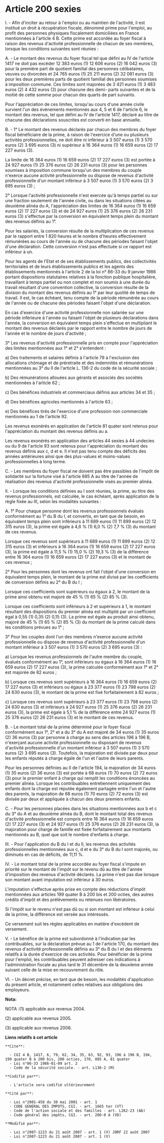 # Article 200 sexies

I. - Afin d'inciter au retour à l'emploi ou au maintien de l'activité, il est institué un droit à récupération fiscale,
dénommé prime pour l'emploi, au profit des personnes physiques fiscalement domiciliées en France mentionnées à l'article 4 B.
Cette prime est accordée au foyer fiscal à raison des revenus d'activité professionnelle de chacun de ses membres, lorsque
les conditions suivantes sont réunies :

A. - Le montant des revenus du foyer fiscal tel que défini au IV de l'article 1417 ne doit pas excéder 12 383 euros (1) 12
606 euros (2) 16 042 euros (3) pour la première part de quotient familial des personnes célibataires, veuves ou divorcées et
24 765 euros (1) 25 211 euros (2) 32 081 euros (3) pour les deux premières parts de quotient familial des personnes soumises
à imposition commune. Ces limites sont majorées de 3 421 euros (1) 3 483 euros (2) 4 432 euros (3) pour chacune des demi-
parts suivantes et de la moitié de cette somme pour chacun des quarts de part suivants.

Pour l'appréciation de ces limites, lorsqu'au cours d'une année civile survient l'un des événements mentionnés aux 4, 5 et 6
de l'article 6, le montant des revenus, tel que défini au IV de l'article 1417, déclaré au titre de chacune des déclarations
souscrites est converti en base annuelle.

B. - 1° Le montant des revenus déclarés par chacun des membres du foyer fiscal bénéficiaire de la prime, à raison de
l'exercice d'une ou plusieurs activités professionnelles, ne doit être ni inférieur à 3 507 euros (1) 3 570 euros (2) 3 695
euros (3) ni supérieur à 16 364 euros (1) 16 659 euros (2) 17 227 euros (3).

La limite de 16 364 euros (1) 16 659 euros (2) 17 227 euros (3) est portée à 24 927 euros (1) 25 376 euros (2) 26 231 euros
(3) pour les personnes soumises à imposition commune lorsqu'un des membres du couple n'exerce aucune activité professionnelle
ou dispose de revenus d'activité professionnelle d'un montant inférieur à 3 507 euros (1) 3 570 euros (2) 3 695 euros (3) ;

2° Lorsque l'activité professionnelle n'est exercée qu'à temps partiel ou sur une fraction seulement de l'année civile, ou
dans les situations citées au deuxième alinéa du A, l'appréciation des limites de 16 364 euros (1) 16 659 euros (2) 17 227
euros (3) et de 24 927 euros (1) 25 376 euros (2) 26 231 euros (3) s'effectue par la conversion en équivalent temps plein du
montant des revenus définis au 1°.

Pour les salariés, la conversion résulte de la multiplication de ces revenus par le rapport entre 1 820 heures et le nombre
d'heures effectivement rémunérées au cours de l'année ou de chacune des périodes faisant l'objet d'une déclaration. Cette
conversion n'est pas effectuée si ce rapport est inférieur à un.

Pour les agents de l'Etat et de ses établissements publics, des collectivités territoriales et de leurs établissements
publics et les agents des établissements mentionnés à l'article 2 de la loi n° 86-33 du 9 janvier 1986 portant dispositions
statutaires relatives à la fonction publique hospitalière, travaillant à temps partiel ou non complet et non soumis à une
durée du travail résultant d'une convention collective, la conversion résulte de la division du montant des revenus définis
au 1° par leur quotité de temps de travail. Il est, le cas échéant, tenu compte de la période rémunérée au cours de l'année
ou de chacune des périodes faisant l'objet d'une déclaration.

En cas d'exercice d'une activité professionnelle non salariée sur une période inférieure à l'année ou faisant l'objet de
plusieurs déclarations dans l'année, la conversion en équivalent temps plein s'effectue en multipliant le montant des revenus
déclarés par le rapport entre le nombre de jours de l'année et le nombre de jours d'activité ;

3° Les revenus d'activité professionnelle pris en compte pour l'appréciation des limites mentionnées aux 1° et 2°
s'entendent :

a) Des traitements et salaires définis à l'article 79 à l'exclusion des allocations chômage et de préretraite et des
indemnités et rémunérations mentionnées au 3° du II de l'article L. 136-2 du code de la sécurité sociale ;

b) Des rémunérations allouées aux gérants et associés des sociétés mentionnées à l'article 62 ;

c) Des bénéfices industriels et commerciaux définis aux articles 34 et 35 ;

d) Des bénéfices agricoles mentionnés à l'article 63 ;

e) Des bénéfices tirés de l'exercice d'une profession non commerciale mentionnés au 1 de l'article 92.

Les revenus exonérés en application de l'article 81 quater sont retenus pour l'appréciation du montant des revenus définis au
a.

Les revenus exonérés en application des articles 44 sexies à 44 undecies ou du 9 de l'article 93 sont retenus pour
l'appréciation du montant des revenus définis aux c, d et e. Il n'est pas tenu compte des déficits des années antérieures
ainsi que des plus-values et moins-values professionnelles à long terme.

C. - Les membres du foyer fiscal ne doivent pas être passibles de l'impôt de solidarité sur la fortune visé à l'article 885 A
au titre de l'année de réalisation des revenus d'activité professionnelle visés au premier alinéa.

II. - Lorsque les conditions définies au I sont réunies, la prime, au titre des revenus professionnels, est calculée, le cas
échéant, après application de la règle fixée au III, selon les modalités suivantes :

A. 1° Pour chaque personne dont les revenus professionnels évalués conformément au 1° du B du I, et convertis, en tant que de
besoin, en équivalent temps plein sont inférieurs à 11 689 euros (1) 11 899 euros (2) 12 315 euros (3), la prime est égale à
4,6 % (1) 6,0 % (2) 7,7 % (3) du montant de ces revenus.

Lorsque ces revenus sont supérieurs à 11 689 euros (1) 11 899 euros (2) 12 315 euros (3) et inférieurs à 16 364 euros (1) 16
659 euros (2) 17 227 euros (3), la prime est égale à 11,5 % (1) 15,0 % (2) 19,3 % (3) de la différence entre 16 364 euros (1)
16 659 euros (2) 17 227 euros (3) et le montant de ces revenus ;

2° Pour les personnes dont les revenus ont fait l'objet d'une conversion en équivalent temps plein, le montant de la prime
est divisé par les coefficients de conversion définis au 2° du B du I ;

Lorsque ces coefficients sont supérieurs ou égaux à 2, le montant de la prime ainsi obtenu est majoré de 45 % (1) 65 % (2) 85
% (3).

Lorsque ces coefficients sont inférieurs à 2 et supérieurs à 1, le montant résultant des dispositions du premier alinéa est
multiplié par un coefficient égal à 0,55 (1) 0,35 (2) 0,15 (3). La prime est égale au produit ainsi obtenu, majoré de 45 %
(1) 65 % (2) 85 % (3) du montant de la prime calculé dans les conditions prévues au 1° ;

3° Pour les couples dont l'un des membres n'exerce aucune activité professionnelle ou dispose de revenus d'activité
professionnelle d'un montant inférieur à 3 507 euros (1) 3 570 euros (2) 3 695 euros (3) :

a) Lorsque les revenus professionnels de l'autre membre du couple, évalués conformément au 1°, sont inférieurs ou égaux à 16
364 euros (1) 16 659 euros (2) 17 227 euros (3), la prime calculée conformément aux 1° et 2° est majorée de 82 euros ;

b) Lorsque ces revenus sont supérieurs à 16 364 euros (1) 16 659 euros (2) 17 227 euros (3) et inférieurs ou égaux à 23 377
euros (1) 23 798 euros (2) 24 630 euros (3), le montant de la prime est fixé forfaitairement à 82 euros ;

c) Lorsque ces revenus sont supérieurs à 23 377 euros (1) 23 798 euros (2) 24 630 euros (3) et inférieurs à 24 927 euros (1)
25 376 euros (2) 26 231 euros (3), la prime est égale à 5,1 % de la différence entre 24 927 euros (1) 25 376 euros (2) 26 231
euros (3) et le montant de ces revenus.

B. - Le montant total de la prime déterminé pour le foyer fiscal conformément aux 1°, 2° et a du 3° du A est majoré de 34
euros (1) 35 euros (2) 36 euros (3) par personne à charge au sens des articles 196 à 196 B, n'exerçant aucune activité
professionnelle ou disposant de revenus d'activité professionnelle d'un montant inférieur à 3 507 euros (1) 3 570 euros (2) 3
695 euros (3). Toutefois, la majoration est divisée par deux pour les enfants réputés à charge égale de l'un et l'autre de
leurs parents.

Pour les personnes définies au II de l'article 194, la majoration de 34 euros (1) 35 euros (2) 36 euros (3) est portée à 68
euros (1) 70 euros (2) 72 euros (3) pour le premier enfant à charge qui remplit les conditions énoncées au premier alinéa.
Lorsque les contribuables entretiennent uniquement des enfants dont la charge est réputée également partagée entre l'un et
l'autre des parents, la majoration de 68 euros (1) 70 euros (2) 72 euros (3) est divisée par deux et appliquée à chacun des
deux premiers enfants.

C. - Pour les personnes placées dans les situations mentionnées aux b et c du 3° du A et au deuxième alinéa du B, dont le
montant total des revenus d'activité professionnelle est compris entre 16 364 euros (1) 16 659 euros (2) 17 227 euros (3) et
24 927 euros (1) 25 376 euros (2) 26 231 euros (3), la majoration pour charge de famille est fixée forfaitairement aux
montants mentionnés au B, quel que soit le nombre d'enfants à charge.

III. - Pour l'application du B du I et du II, les revenus des activités professionnelles mentionnées aux c, d et e du 3° du B
du I sont majorés, ou diminués en cas de déficits, de 11,11 %.

IV. -  Le montant total de la prime accordée au foyer fiscal s'impute en priorité sur le montant de l'impôt sur le revenu dû
au titre de l'année d'imposition des revenus d'activité déclarés. La prime n'est pas due lorsque son montant avant imputation
est inférieur à 30 euros.

L'imputation s'effectue après prise en compte des réductions d'impôt mentionnées aux articles 199 quater B à 200 bis et 200
octies, des autres crédits d'impôt et des prélèvements ou retenues non libératoires.

Si l'impôt sur le revenu n'est pas dû ou si son montant est inférieur à celui de la prime, la différence est versée aux
intéressés.

Ce versement suit les règles applicables en matière d'excédent de versement.

V. - Le bénéfice de la prime est subordonné à l'indication par les contribuables, sur la déclaration prévue au 1 de l'article
170, du montant des revenus d'activité professionnelle définis au 3° du B du I et des éléments relatifs à la durée d'exercice
de ces activités. Pour bénéficier de la prime pour l'emploi, les contribuables peuvent adresser ces indications à
l'administration fiscale au plus tard le 31 décembre de la deuxième année suivant celle de la mise en recouvrement du rôle.

VI. - Un décret précise, en tant que de besoin, les modalités d'application du présent article, et notamment celles relatives
aux obligations des employeurs.

**Nota:**

NOTA :(1) applicable aux revenus 2004.

(2) applicable aux revenus 2005.

(3) applicable aux revenus 2006.

**Liens relatifs à cet article**

	**Cite**:

	  - CGI 4 B, 1417, 6, 79, 62, 34, 35, 63, 92, 93, 196 à 196 B, 194, 199 quater B à 200 bis, 200 octies, 170, 885 A, 81 quater
	  - Loi n°86-33 1986-01-09 art. 2
	  - Code de la sécurité sociale. - art. L136-2 (M)

	**Codifié par**:

	  - L'article sera codifié ultérieurement

	**Cité par**:

	  - Loi n°2001-458 du 30 mai 2001 - art. 1
	  - CODE GENERAL DES IMPOTS, CGI. - art. 1665 ter (VT)
	  - Code de l'action sociale et des familles - art. L262-23 (Ab)
	  - Code général des impôts, CGI. - art. 200-0 A (VD)

	**Modifié par**:

	  - Loi n°2007-1223 du 21 août 2007 - art. 1 (V) JORF 22 août 2007
	  - Loi n°2007-1223 du 21 août 2007 - art. 1 (V)
